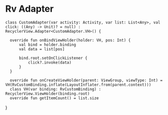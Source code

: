 # Rv Adapter
  
  
    class CustomAdapter(var activity: Activity, var list: List<Any>, val click: ((Any) -> Unit)? = null) : RecyclerView.Adapter<CustomAdapter.VH>() {

      override fun onBindViewHolder(holder: VH, pos: Int) {
          val bind = holder.binding
          val data = list[pos]

          bind.root.setOnClickListener {
              click?.invoke(data)
          }
      }

      override fun onCreateViewHolder(parent: ViewGroup, viewType: Int) = VH(RvCustomBinding.inflate(LayoutInflater.from(parent.context)))
      class VH(var binding: RvCustomBinding) : RecyclerView.ViewHolder(binding.root)
      override fun getItemCount() = list.size
  }
